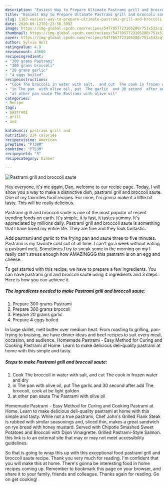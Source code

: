 ```yaml
---
description: "Easiest Way to Prepare Ultimate Pastrami grill and broccoli saute"
title: "Easiest Way to Prepare Ultimate Pastrami grill and broccoli saute"
slug: 1103-easiest-way-to-prepare-ultimate-pastrami-grill-and-broccoli-saute
date: 2020-09-12T01:23:56.599Z
image: https://img-global.cpcdn.com/recipes/5477057723105280/751x532cq70/pastrami-grill-and-broccoli-saute-recipe-main-photo.jpg
thumbnail: https://img-global.cpcdn.com/recipes/5477057723105280/751x532cq70/pastrami-grill-and-broccoli-saute-recipe-main-photo.jpg
cover: https://img-global.cpcdn.com/recipes/5477057723105280/751x532cq70/pastrami-grill-and-broccoli-saute-recipe-main-photo.jpg
author: Sylvia Holt
ratingvalue: 4.9
reviewcount: 43600
recipeingredient:
- "300 grams Pastrami"
- "300 grams broccoli"
- "20 grams garlic"
- "4 eggs boiled"
recipeinstructions:
- "Cook The broccoli in water with salt,  and cut  The cook in frozen water and  dry"
- "in The pan  with olive oil, put  The garlic  and 30 second  after add The broccoli,  cook at be light golden"
- "at other pan saute The Pastrami with olive oil"
categories:
- Recipe
tags:
- pastrami
- grill
- and

katakunci: pastrami grill and 
nutrition: 234 calories
recipecuisine: American
preptime: "PT39M"
cooktime: "PT53M"
recipeyield: "3"
recipecategory: Dinner

---
```



![Pastrami grill and broccoli saute](https://img-global.cpcdn.com/recipes/5477057723105280/751x532cq70/pastrami-grill-and-broccoli-saute-recipe-main-photo.jpg)

Hey everyone, it's me again, Dan, welcome to our recipe page. Today, I will show you a way to make a distinctive dish, pastrami grill and broccoli saute. One of my favorites food recipes. For mine, I'm gonna make it a little bit tasty. This will be really delicious.

Pastrami grill and broccoli saute is one of the most popular of recent trending foods on earth. It's simple, it is fast, it tastes yummy. It's appreciated by millions daily. Pastrami grill and broccoli saute is something that I have loved my entire life. They are fine and they look fantastic.

Add pastrami and garlic to the frying pan and sauté three to five minutes. Pastrami is my favorite cold cut of all time. I can&#39;t go a week without eating a pastrami melt. Sometimes I try to sneak some in the morning on my I really can&#39;t stress enough how AMAZINGGG this pastrami is on an egg and cheese.


To get started with this recipe, we have to prepare a few ingredients. You can have pastrami grill and broccoli saute using 4 ingredients and 3 steps. Here is how you can achieve it.

<!--inarticleads1-->

##### The ingredients needed to make Pastrami grill and broccoli saute:

1. Prepare 300 grams Pastrami
1. Prepare 300 grams broccoli
1. Prepare 20 grams garlic
1. Prepare 4 eggs boiled


In large skillet, melt butter over medium heat. From roasting to grilling, pan-frying to braising, we have dinner ideas and beef recipes to suit every meal, occasion, and audience. Homemade Pastrami - Easy Method for Curing and Cooking Pastrami at Home. Learn to make delicious deli-quality pastrami at home with this simple and tasty. 

<!--inarticleads2-->

##### Steps to make Pastrami grill and broccoli saute:

1. Cook The broccoli in water with salt,  and cut  The cook in frozen water and  dry
1. in The pan  with olive oil, put  The garlic  and 30 second  after add The broccoli,  cook at be light golden
1. at other pan saute The Pastrami with olive oil


Homemade Pastrami - Easy Method for Curing and Cooking Pastrami at Home. Learn to make delicious deli-quality pastrami at home with this simple and tasty. While not a true pastrami, Chef John&#39;s Grilled Flank Steak is rubbed with similar seasonings and, sliced thin, makes a great sandwich on rye bread with honey mustard. Served with Chipotle Smashed Sweet Potatoes and Broccoli with Dijon Vinaigrette. Grilled Pastrami-Style Salmon. this link is to an external site that may or may not meet accessibility guidelines. 

So that is going to wrap this up with this exceptional food pastrami grill and broccoli saute recipe. Thank you very much for reading. I'm confident that you will make this at home. There's gonna be interesting food in home recipes coming up. Remember to bookmark this page on your browser, and share it to your family, friends and colleague. Thanks again for reading. Go on get cooking!
